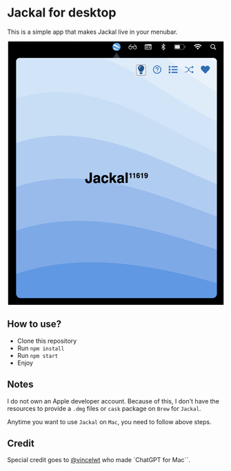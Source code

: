 # Jackal for desktop

This is a simple app that makes Jackal live in your menubar.

<p align="center">
  <img src="./images/root.png" width="500">
</p>

## How to use?

- Clone this repository
- Run `npm install`
- Run `npm start`
- Enjoy

## Notes

I do not own an Apple developer account. Because of this, I don't have the resources to provide a `.dmg` files or `cask` package on `Brew` for `Jackal`.

Anytime you want to use `Jackal` on `Mac`, you need to follow above steps.

## Credit

Special credit goes to [@vincelwt](https://twitter.com/vincelwt) who made `ChatGPT for Mac``.